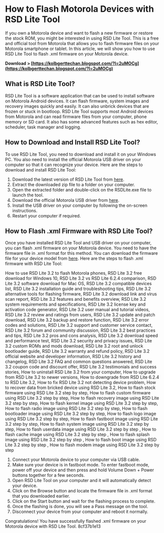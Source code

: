 
 
# How to Flash Motorola Devices with RSD Lite Tool
 
If you own a Motorola device and want to flash a new firmware or restore the stock ROM, you might be interested in using RSD Lite Tool. This is a free and official tool from Motorola that allows you to flash firmware files on your Motorola smartphone or tablet. In this article, we will show you how to use RSD Lite Tool to flash .xml firmware on your Motorola device.
 
**Download &gt; [https://kolbgerttechan.blogspot.com/?l=2uMOCg](https://kolbgerttechan.blogspot.com/?l=2uMOCg)**


 
## What is RSD Lite Tool?
 
RSD Lite Tool is a software application that can be used to install software on Motorola Android devices. It can flash firmware, system images and recovery images quickly and easily. It can also unbrick devices that are frozen or stuck in bootloop. RSD Lite Tool supports most Android devices from Motorola and can read firmware files from your computer, phone memory or SD card. It also has some advanced features such as hex editor, scheduler, task manager and logging.
 
## How to Download and Install RSD Lite Tool?
 
To use RSD Lite Tool, you need to download and install it on your Windows PC. You also need to install the official Motorola USB driver on your computer so that it can recognize your device. Here are the steps to download and install RSD Lite Tool:
 
1. Download the latest version of RSD Lite Tool from [here](https://androidmtk.com/download-rsd-lite-tool).
2. Extract the downloaded zip file to a folder on your computer.
3. Open the extracted folder and double-click on the RSDLite.exe file to launch the tool.
4. Download the official Motorola USB driver from [here](https://motorola-global-en-roe.custhelp.com/app/answers/detail/a_id/88481).
5. Install the USB driver on your computer by following the on-screen instructions.
6. Restart your computer if required.

## How to Flash .xml Firmware with RSD Lite Tool?
 
Once you have installed RSD Lite Tool and USB driver on your computer, you can flash .xml firmware on your Motorola device. You need to have the firmware file in .xml format for this method. You can download the firmware file for your device model from [here](https://firmwarefile.com/motorola). Here are the steps to flash .xml firmware with RSD Lite Tool:
 
How to use RSD Lite 3.2 to flash Motorola phones,  RSD Lite 3.2 free download for Windows 10,  RSD Lite 3.2 vs RSD Lite 6.2.4 comparison,  RSD Lite 3.2 software download for Mac OS,  RSD Lite 3.2 compatible devices list,  RSD Lite 3.2 installation guide and troubleshooting tips,  RSD Lite 3.2 alternative tools for flashing firmware,  RSD Lite 3.2 download link and virus scan report,  RSD Lite 3.2 features and benefits overview,  RSD Lite 3.2 system requirements and specifications,  RSD Lite 3.2 license key and activation code generator,  RSD Lite 3.2 user manual and tutorial videos,  RSD Lite 3.2 review and ratings from users,  RSD Lite 3.2 update and patch download,  RSD Lite 3.2 backup and restore function,  RSD Lite 3.2 error codes and solutions,  RSD Lite 3.2 support and customer service contact,  RSD Lite 3.2 forum and community discussion,  RSD Lite 3.2 best practices and tips,  RSD Lite 3.2 pros and cons analysis,  RSD Lite 3.2 download speed and performance test,  RSD Lite 3.2 security and privacy issues,  RSD Lite 3.2 custom ROMs and mods download,  RSD Lite 3.2 root and unlock bootloader guide,  RSD Lite 3.2 warranty and refund policy,  RSD Lite 3.2 official website and developer information,  RSD Lite 3.2 history and changelog,  RSD Lite 3.2 FAQ and common questions answered,  RSD Lite 3.2 coupon code and discount offer,  RSD Lite 3.2 testimonials and success stories,  How to uninstall RSD Lite 3.2 from your computer,  How to upgrade from RSD Lite 3.2 to newer versions,  How to downgrade from RSD Lite 6.2.4 to RSD Lite 3.2,  How to fix RSD Lite 3.2 not detecting device problem,  How to recover data from bricked device using RSD Lite 3.2,  How to flash stock firmware using RSD Lite 3.2 step by step,  How to flash custom firmware using RSD Lite 3.2 step by step,  How to flash recovery image using RSD Lite 3.2 step by step,  How to flash kernel image using RSD Lite 3.2 step by step,  How to flash radio image using RSD Lite 3.2 step by step,  How to flash bootloader image using RSD Lite 3.2 step by step,  How to flash logo image using RSD Lite 3.2 step by step,  How to flash fastboot image using RSD Lite 3.2 step by step,  How to flash system image using RSD Lite 3.2 step by step,  How to flash userdata image using RSD Lite 3.2 step by step ,  How to flash cache image using RSD Lite 3.2 step by step ,  How to flash splash image using RSD Lite 3.2 step by step ,  How to flash boot image using RSD Lite 3.2 step by step ,  How to flash modem image using RSD Lite 3.2 step by step

1. Connect your Motorola device to your computer via USB cable.
2. Make sure your device is in fastboot mode. To enter fastboot mode, power off your device and then press and hold Volume Down + Power buttons together for a few seconds.
3. Open RSD Lite Tool on your computer and it will automatically detect your device.
4. Click on the Browse button and locate the firmware file in .xml format that you downloaded earlier.
5. Click on the Start button and wait for the flashing process to complete.
6. Once the flashing is done, you will see a Pass message on the tool.
7. Disconnect your device from your computer and reboot it normally.

Congratulations! You have successfully flashed .xml firmware on your Motorola device with RSD Lite Tool.
 8cf37b1e13
 
